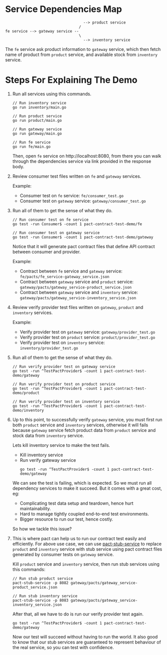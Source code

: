 # Service Dependencies Map

```
                                   --> product service
                                 /
fe service --> gateway service --
                                 \
                                   --> inventory service
```

The `fe` service ask product information to `gateway` service, which then fetch name of product from `product` service, and available stock from `inventory` service.

# Steps For Explaining The Demo

1. Run all services using this commands.
   
   ```
   // Run inventory service
   go run inventory/main.go

   // Run product service
   go run product/main.go

   // Run gateway service
   go run gateway/main.go

   // Run fe service
   go run fe/main.go
   ```
   
   Then, open `fe` service on http://localhost:8080, from there you can walk through the dependencies service via link provided in the response body.

2. Review consumer test files written on `fe` and `gateway` services.
   
   Example:
   - Consumer test on `fe` service: `fe/consumer_test.go`
   - Consumer test on `gateway` service: `gateway/consumer_test.go`

3. Run all of them to get the sense of what they do.

   ```
   // Run consumer test on fe service
   go test -run Consumer$ -count 1 pact-contract-test-demo/fe
   
   // Run consumer test on gateway service
   go test -run Consumer$ -count 1 pact-contract-test-demo/gateway
   ```

   Notice that it will generate pact contract files that define API contract between consumer and provider.
   
   Example:
   - Contract between `fe` service and `gateway` service: `fe/pacts/fe_service-gateway_service.json`
   - Contract between `gateway` service and `product` service: `gateway/pacts/gateway_service-product_service.json`
   - Contract between `gateway` service and `inventory` service: `gateway/pacts/gateway_service-inventory_service.json`

4. Review verify provider test files written on `gateway`, `product` and `inventory` services.

   Example:
   - Verify provider test on `gateway` service: `gateway/provider_test.go`
   - Verify provider test on `product` service: `product/provider_test.go`
   - Verify provider test on `inventory` service: `inventory/provider_test.go`

5. Run all of them to get the sense of what they do.

   ```
   // Run verify provider test on gateway service
   go test -run ^TestPactProvider$ -count 1 pact-contract-test-demo/gateway
   
   // Run verify provider test on product service
   go test -run ^TestPactProvider$ -count 1 pact-contract-test-demo/product
   
   // Run verify provider test on inventory service
   go test -run ^TestPactProvider$ -count 1 pact-contract-test-demo/inventory
   ```

6. Up to this point, to successfully verify `gateway` service, you must first run both `product` service and `inventory` services, otherwise it will fails because `gateway` service fetch product data from `product` service and stock data from `inventory` service.
   
   Lets kill inventory service to make the test fails.
   - Kill inventory service
   - Run verify gateway service
     ```
     go test -run ^TestPactProvider$ -count 1 pact-contract-test-demo/gateway
     ```

   We can see the test is failing, which is expected. So we must run all dependency services to make it succeed. But it comes with a great cost, eg:
   - Complicating test data setup and teardown, hence hurt maintainability.
   - Hard to manage tightly coupled end-to-end test environments.
   - Bigger resource to run our test, hence costly.

   So how we tackle this issue?

7. This is where pact can help us to run our contract test easily and efficiently. For above use case, we can use [pact-stub-service](https://docs.pact.io/getting_started/stubs) to replace `product` and `inventory` service with stub service using pact contract files generated by consumer tests on `gateway` service.

   Kill `product` service and `inventory` service, then run stub services using this commands:

   ```
   // Run stub product service
   pact-stub-service -p 8082 gateway/pacts/gateway_service-product_service.json

   // Run stub inventory service
   pact-stub-service -p 8083 gateway/pacts/gateway_service-inventory_service.json 
   ```

   After that, all we have to do is run our verify provider test again.

   ```
   go test -run ^TestPactProvider$ -count 1 pact-contract-test-demo/gateway
   ```

   Now our test will succeed without having to run the world. It also good to know that our stub services are guaranteed to represent behaviour of the real service, so you can test with confidence.